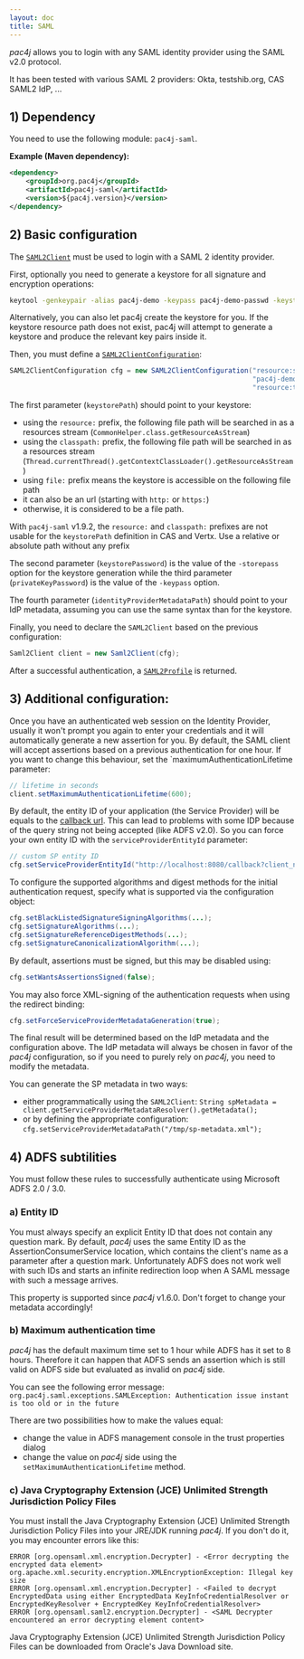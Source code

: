 ```yaml
---
layout: doc
title: SAML
---
```


*pac4j* allows you to login with any SAML identity provider using the SAML v2.0 protocol.

It has been tested with various SAML 2 providers: Okta, testshib.org, CAS SAML2 IdP, ...

## 1) Dependency

You need to use the following module: `pac4j-saml`.

**Example (Maven dependency):**

```xml
<dependency>
    <groupId>org.pac4j</groupId>
    <artifactId>pac4j-saml</artifactId>
    <version>${pac4j.version}</version>
</dependency>
```

## 2) Basic configuration

The [`SAML2Client`](https://github.com/pac4j/pac4j/blob/master/pac4j-saml/src/main/java/org/pac4j/saml/client/SAML2Client.java) 
must be used to login with a SAML 2 identity provider.

First, optionally you need to generate a keystore for all signature and encryption operations:

```bash
keytool -genkeypair -alias pac4j-demo -keypass pac4j-demo-passwd -keystore samlKeystore.jks -storepass pac4j-demo-passwd -keyalg RSA -keysize 2048 -validity 3650
```

Alternatively, you can also let pac4j create the keystore for you. If the keystore resource path does not exist, pac4j will attempt to 
generate a keystore and produce the relevant key pairs inside it.

Then, you must define a [`SAML2ClientConfiguration`](https://github.com/pac4j/pac4j/blob/master/pac4j-saml/src/main/java/org/pac4j/saml/client/SAML2ClientConfiguration.java):

```java
SAML2ClientConfiguration cfg = new SAML2ClientConfiguration("resource:samlKeystore.jks", 
                                                            "pac4j-demo-passwd", "pac4j-demo-passwd", 
                                                            "resource:testshib-providers.xml");
```

The first parameter (`keystorePath`) should point to your keystore:

- using the `resource:` prefix, the following file path will be searched in as a resources stream (`CommonHelper.class.getResourceAsStream`)
- using the `classpath:` prefix, the following file path will be searched in as a resources stream (`Thread.currentThread().getContextClassLoader().getResourceAsStream`)
- using `file:` prefix means the keystore is accessible on the following file path
- it can also be an url (starting with `http:` or `https:`)
- otherwise, it is considered to be a file path.

<div class="alert alert-danger"><i class="fa fa-exclamation-triangle" aria-hidden="true"></i> With <code>pac4j-saml</code> v1.9.2, the <code>resource:</code> and <code>classpath:</code> prefixes are not usable for the <code>keystorePath</code> definition in CAS and Vertx. Use a relative or absolute path without any prefix</div>

The second parameter (`keystorePassword`) is the value of the `-storepass` option for the keystore generation while 
the third parameter (`privateKeyPassword`) is the value of the `-keypass` option.

The fourth parameter (`identityProviderMetadataPath`) should point to your IdP metadata, assuming you 
can use the same syntax than for the keystore.

Finally, you need to declare the `SAML2Client` based on the previous configuration:

```java
Saml2Client client = new Saml2Client(cfg);
```

After a successful authentication, a [`SAML2Profile`](https://github.com/pac4j/pac4j/blob/master/pac4j-saml/src/main/java/org/pac4j/saml/profile/SAML2Profile.java) is returned.

## 3) Additional configuration:

Once you have an authenticated web session on the Identity Provider, usually it won't prompt you again to enter your credentials and it will automatically generate a new assertion for you. By default, the SAML client will accept assertions based on a previous authentication for one hour. If you want to change this behaviour, set the `maximumAuthenticationLifetime parameter:

```java
// lifetime in seconds
client.setMaximumAuthenticationLifetime(600);
```

By default, the entity ID of your application (the Service Provider) will be equals to the [callback url](/docs/clients.html#the-callback-url). 
This can lead to problems with some IDP because of the query string not being accepted (like ADFS v2.0). So you can force your own 
entity ID with the `serviceProviderEntityId` parameter:

```java
// custom SP entity ID
cfg.setServiceProviderEntityId("http://localhost:8080/callback?client_name=SAML2Client");
```

To configure the supported algorithms and digest methods for the initial authentication request, specify what is supported via the configuration object:

```java
cfg.setBlackListedSignatureSigningAlgorithms(...);
cfg.setSignatureAlgorithms(...);
cfg.setSignatureReferenceDigestMethods(...);
cfg.setSignatureCanonicalizationAlgorithm(...);
```

By default, assertions must be signed, but this may be disabled using:

```java
cfg.setWantsAssertionsSigned(false);
```

You may also force XML-signing of the authentication requests when using the redirect binding:

```java
cfg.setForceServiceProviderMetadataGeneration(true);
```

The final result will be determined based on the IdP metadata and the configuration above. 
The IdP metadata will always be chosen in favor of the *pac4j* configuration, so if you need to purely rely on *pac4j*, you need to modify the metadata. 

You can generate the SP metadata in two ways:
- either programmatically using the `SAML2Client`: `String spMetadata = client.getServiceProviderMetadataResolver().getMetadata();`
- or by defining the appropriate configuration: `cfg.setServiceProviderMetadataPath("/tmp/sp-metadata.xml");`

## 4) ADFS subtilities

You must follow these rules to successfully authenticate using Microsoft ADFS 2.0 / 3.0.

### a) Entity ID

You must always specify an explicit Entity ID that does not contain any question mark. By default, *pac4j* uses the same 
Entity ID as the AssertionConsumerService location, which contains the client's name as a parameter after a question mark. 
Unfortunately ADFS does not work well with such IDs and starts an infinite redirection loop when A SAML message with such a message arrives.

This property is supported since *pac4j* v1.6.0. Don't forget to change your metadata accordingly!

### b) Maximum authentication time

*pac4j* has the default maximum time set to 1 hour while ADFS has it set to 8 hours. Therefore it can happen that ADFS 
sends an assertion which is still valid on ADFS side but evaluated as invalid on *pac4j* side.

You can see the following error message: `org.pac4j.saml.exceptions.SAMLException: Authentication issue instant is too old or in the future`

There are two possibilities how to make the values equal:

- change the value in ADFS management console in the trust properties dialog
- change the value on *pac4j* side using the `setMaximumAuthenticationLifetime` method.

### c) Java Cryptography Extension (JCE) Unlimited Strength Jurisdiction Policy Files

You must install the Java Cryptography Extension (JCE) Unlimited Strength Jurisdiction Policy Files into your JRE/JDK 
running *pac4j*. If you don't do it, you may encounter errors like this:

```
ERROR [org.opensaml.xml.encryption.Decrypter] - <Error decrypting the encrypted data element>
org.apache.xml.security.encryption.XMLEncryptionException: Illegal key size
ERROR [org.opensaml.xml.encryption.Decrypter] - <Failed to decrypt EncryptedData using either EncryptedData KeyInfoCredentialResolver or EncryptedKeyResolver + EncryptedKey KeyInfoCredentialResolver>
ERROR [org.opensaml.saml2.encryption.Decrypter] - <SAML Decrypter encountered an error decrypting element content>
```

Java Cryptography Extension (JCE) Unlimited Strength Jurisdiction Policy Files can be downloaded from Oracle's Java Download site.
